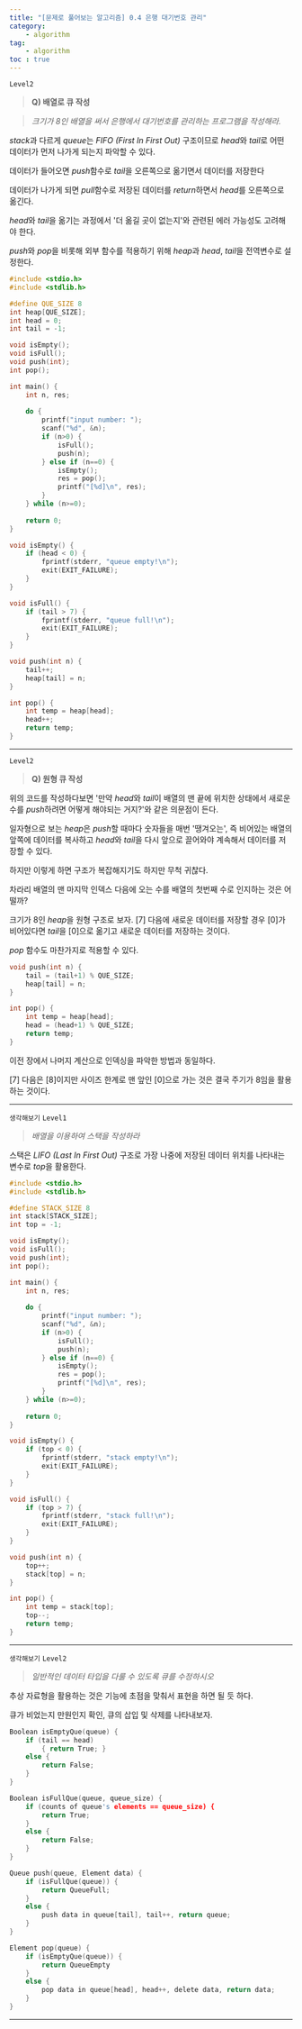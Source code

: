 ```yaml
---
title: "[문제로 풀어보는 알고리즘] 0.4 은행 대기번호 관리" 
category:
    - algorithm
tag:
    - algorithm
toc : true
---
```


`Level2` 

> **Q) 배열로 큐 작성**

> *크기가 8인 배열을 써서 은행에서 대기번호를 관리하는 프로그램을 작성해라.*

$stack$과 다르게 $queue$는 *FIFO (First In First Out)* 구조이므로 $head$와 $tail$로 어떤 데이터가 먼저 나가게 되는지 파악할 수 있다. 

데이터가 들어오면 $push$함수로 $tail$을 오른쪽으로 옮기면서 데이터를 저장한다

데이터가 나가게 되면 $pull$함수로 저장된 데이터를 $return$하면서 $head$를 오른쪽으로 옮긴다.

$head$와 $tail$을 옮기는 과정에서 '더 옮길 곳이 없는지'와 관련된 에러 가능성도 고려해야 한다.

$push$와 $pop$을 비롯해 외부 함수를 적용하기 위해 $heap$과 $head,$ $tail$을 전역변수로 설정한다.

```c
#include <stdio.h>
#include <stdlib.h>

#define QUE_SIZE 8
int heap[QUE_SIZE];
int head = 0;
int tail = -1;

void isEmpty();
void isFull();
void push(int);
int pop();

int main() {
	int n, res;
	
	do {
		printf("input number: ");
		scanf("%d", &n);
		if (n>0) {
			isFull();
			push(n);
		} else if (n==0) {
			isEmpty();
			res = pop();
			printf("[%d]\n", res);
		}
	} while (n>=0);
	
	return 0;
}

void isEmpty() {
	if (head < 0) {
		fprintf(stderr, "queue empty!\n");
		exit(EXIT_FAILURE);
	}
}

void isFull() {
	if (tail > 7) {
		fprintf(stderr, "queue full!\n");
		exit(EXIT_FAILURE);
	}
}

void push(int n) {
	tail++;
	heap[tail] = n;
}

int pop() {
	int temp = heap[head];
	head++;
	return temp;
}
```

---

`Level2` 

> **Q) 원형 큐 작성**

위의 코드를 작성하다보면 '만약 $head$와 $tail$이 배열의 맨 끝에 위치한 상태에서 새로운 수를 $push$하려면 어떻게 해야되는 거지?'와 같은 의문점이 든다.

일자형으로 보는 $heap$은 $push$할 때마다 숫자들을 매번 '땡겨오는', 즉 비어있는 배열의 앞쪽에 데이터를 복사하고 $head$와 $tail$을 다시 앞으로 끌어와야 계속해서 데이터를 저장할 수 있다.

하지만 이렇게 하면 구조가 복잡해지기도 하지만 무척 귀찮다.

차라리 배열의 맨 마지막 인덱스 다음에 오는 수를 배열의 첫번째 수로 인지하는 것은 어떨까?

크기가 8인 $heap$을 원형 구조로 보자. [7] 다음에 새로운 데이터를 저장할 경우 [0]가 비어있다면 $tail$을 [0]으로 옮기고 새로운 데이터를 저장하는 것이다.

$pop$ 함수도 마찬가지로 적용할 수 있다.

```c
void push(int n) {
	tail = (tail+1) % QUE_SIZE;
	heap[tail] = n;
}

int pop() {
	int temp = heap[head];
	head = (head+1) % QUE_SIZE;
	return temp;
}
```

이전 장에서 나머지 계산으로 인덱싱을 파악한 방법과 동일하다.

[7] 다음은 [8]이지만 사이즈 한계로 맨 앞인 [0]으로 가는 것은 결국 주기가 8임을 활용하는 것이다.

---

`생각해보기` `Level1` 

> *배열을 이용하여 스택을 작성하라*

스택은 *LIFO (Last In First Out)* 구조로 가장 나중에 저장된 데이터 위치를 나타내는 변수로 $top$을 활용한다. 

```c
#include <stdio.h>
#include <stdlib.h>

#define STACK_SIZE 8
int stack[STACK_SIZE];
int top = -1;

void isEmpty();
void isFull();
void push(int);
int pop();

int main() {
	int n, res;
	
	do {
		printf("input number: ");
		scanf("%d", &n);
		if (n>0) {
			isFull();
			push(n);
		} else if (n==0) {
			isEmpty();
			res = pop();
			printf("[%d]\n", res);
		}
	} while (n>=0);
	
	return 0;
}

void isEmpty() {
	if (top < 0) {
		fprintf(stderr, "stack empty!\n");
		exit(EXIT_FAILURE);
	}
}

void isFull() {
	if (top > 7) {
		fprintf(stderr, "stack full!\n");
		exit(EXIT_FAILURE);
	}
}

void push(int n) {
	top++;
	stack[top] = n;
}

int pop() {
	int temp = stack[top];
	top--;
	return temp;
}
```

---

`생각해보기` `Level2` 

> *일반적인 데이터 타입을 다룰 수 있도록 큐를 수정하시오*

추상 자료형을 활용하는 것은 기능에 초점을 맞춰서 표현을 하면 될 듯 하다.

큐가 비었는지 만원인지 확인, 큐의 삽입 및 삭제를 나타내보자.

```c
Boolean isEmptyQue(queue) {
	if (tail == head)
		{ return True; }
	else {
		return False;
	}
}

Boolean isFullQue(queue, queue_size) {
	if (counts of queue's elements == queue_size) {
		return True;
	}
	else {
		return False;
	}
}

Queue push(queue, Element data) {
	if (isFullQue(queue)) {
		return QueueFull;
	}
	else {
		push data in queue[tail], tail++, return queue;
	}
}

Element pop(queue) {
	if (isEmptyQue(queue)) {
		return QueueEmpty
	}
	else {
		pop data in queue[head], head++, delete data, return data;
	}
}
```

---